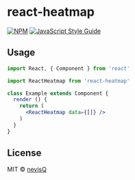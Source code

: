 # react-heatmap

> 

[![NPM](https://img.shields.io/npm/v/react-heatmap.svg)](https://www.npmjs.com/package/react-heatmap) [![JavaScript Style Guide](https://img.shields.io/badge/code_style-standard-brightgreen.svg)](https://standardjs.com)

## Usage

```jsx
import React, { Component } from 'react'

import ReactHeatmap from 'react-heatmap'

class Example extends Component {
  render () {
    return (
      <ReactHeatmap data={[]} />
    )
  }
}
```

## License

MIT © [nevisQ](https://github.com/nevisQ)
